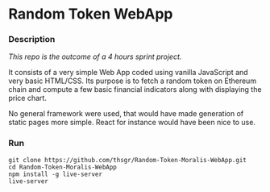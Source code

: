 # Random Token WebApp

### Description 

*This repo is the outcome of a 4 hours sprint project.*

It consists of a very simple Web App coded using vanilla JavaScript and very basic HTML/CSS. Its purpose is to fetch a random token on Ethereum chain and compute a few basic financial indicators along with displaying the price chart. 

No general framework were used, that would have made generation of static pages more simple. React for instance would have been nice to use.

### Run 

```
git clone https://github.com/thsgr/Random-Token-Moralis-WebApp.git
cd Random-Token-Moralis-WebApp
npm install -g live-server
live-server
```
